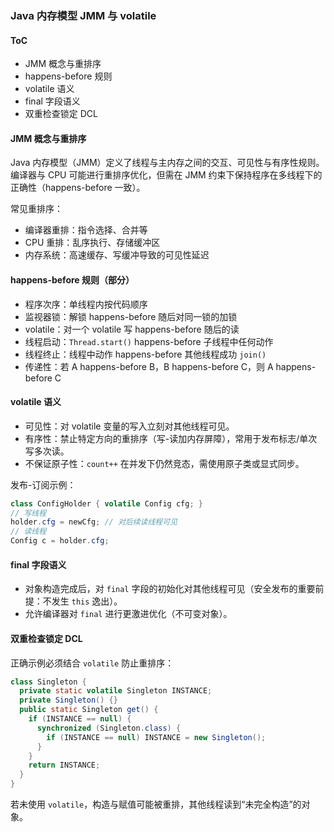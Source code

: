 ### Java 内存模型 JMM 与 volatile

#### ToC

- JMM 概念与重排序
- happens-before 规则
- volatile 语义
- final 字段语义
- 双重检查锁定 DCL

#### JMM 概念与重排序

Java 内存模型（JMM）定义了线程与主内存之间的交互、可见性与有序性规则。编译器与 CPU 可能进行重排序优化，但需在 JMM 约束下保持程序在多线程下的正确性（happens-before 一致）。

常见重排序：

- 编译器重排：指令选择、合并等
- CPU 重排：乱序执行、存储缓冲区
- 内存系统：高速缓存、写缓冲导致的可见性延迟

#### happens-before 规则（部分）

- 程序次序：单线程内按代码顺序
- 监视器锁：解锁 happens-before 随后对同一锁的加锁
- volatile：对一个 volatile 写 happens-before 随后的读
- 线程启动：`Thread.start()` happens-before 子线程中任何动作
- 线程终止：线程中动作 happens-before 其他线程成功 `join()`
- 传递性：若 A happens-before B，B happens-before C，则 A happens-before C

#### volatile 语义

- 可见性：对 volatile 变量的写入立刻对其他线程可见。
- 有序性：禁止特定方向的重排序（写-读加内存屏障），常用于发布标志/单次写多次读。
- 不保证原子性：`count++` 在并发下仍然竞态，需使用原子类或显式同步。

发布-订阅示例：

```java
class ConfigHolder { volatile Config cfg; }
// 写线程
holder.cfg = newCfg; // 对后续读线程可见
// 读线程
Config c = holder.cfg;
```

#### final 字段语义

- 对象构造完成后，对 `final` 字段的初始化对其他线程可见（安全发布的重要前提：不发生 `this` 逸出）。
- 允许编译器对 `final` 进行更激进优化（不可变对象）。

#### 双重检查锁定 DCL

正确示例必须结合 `volatile` 防止重排序：

```java
class Singleton {
  private static volatile Singleton INSTANCE;
  private Singleton() {}
  public static Singleton get() {
    if (INSTANCE == null) {
      synchronized (Singleton.class) {
        if (INSTANCE == null) INSTANCE = new Singleton();
      }
    }
    return INSTANCE;
  }
}
```

若未使用 `volatile`，构造与赋值可能被重排，其他线程读到“未完全构造”的对象。


